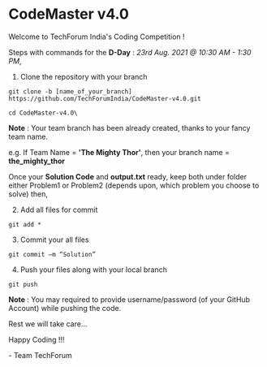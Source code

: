 # CodeMaster v4.0

Welcome to TechForum India's Coding Competition !

Steps with commands for the **D-Day** : *23rd Aug. 2021 @ 10:30 AM - 1:30 PM*,

1. Clone the repository with your branch

```
git clone -b [name_of_your_branch] https://github.com/TechForumIndia/CodeMaster-v4.0.git

cd CodeMaster-v4.0\
```
**Note** : Your team branch has been already created, thanks to your fancy team name.

e.g. If Team Name = **'The Mighty Thor'**, then your branch name = **the_mighty_thor**

Once your **Solution Code** and **output.txt** ready, keep both under folder either Problem1 or Problem2 (depends upon, which problem you choose to solve) then,

2. Add all files for commit

```
git add *
```

3. Commit your all files
```
git commit –m “Solution”
```

4. Push your files along with your local branch

```
git push
```
**Note** : You may required to provide username/password (of your GitHub Account) while pushing the code.

Rest we will take care...

Happy Coding !!!

\- Team TechForum
